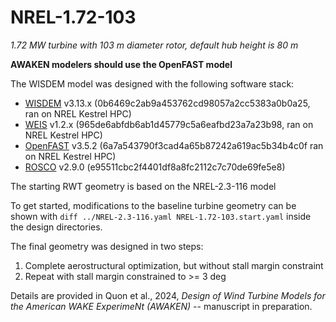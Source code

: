 # NREL-1.72-103
_1.72 MW turbine with 103 m diameter rotor, default hub height is 80 m_

**AWAKEN modelers should use the OpenFAST model**

The WISDEM model was designed with the following software stack:

* [WISDEM](https://github.com/WISDEM/WISDEM) v3.13.x (0b6469c2ab9a453762cd98057a2cc5383a0b0a25, ran on NREL Kestrel HPC)
* [WEIS](https://github.com/WISDEM/WEIS) v1.2.x (965de6abfdb6ab1d45779c5a6eafbd23a7a23b98, ran on NREL Kestrel HPC)
* [OpenFAST](https://github.com/OpenFAST/openfast) v3.5.2 (6a7a543790f3cad4a65b87242a619ac5b34b4c0f ran on NREL Kestrel HPC)
* [ROSCO](https://github.com/NREL/ROSCOA) v2.9.0 (e95511cbc2f4401df8a8fc2112c7c70de69fe5e8)

The starting RWT geometry is based on the NREL-2.3-116 model

To get started, modifications to the baseline turbine geometry can be shown with
`diff ../NREL-2.3-116.yaml NREL-1.72-103.start.yaml` inside the design directories.

The final geometry was designed in two steps:

1. Complete aerostructural optimization, but without stall margin constraint
2. Repeat with stall margin constrained to >= 3 deg

Details are provided in Quon et al., 2024, _Design of Wind Turbine Models for the American WAKE ExperimeNt (AWAKEN)_ -- manuscript in preparation.